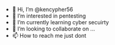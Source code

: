 - 👋 Hi, I’m @kencypher56
- 👀 I’m interested in pentesting
- 🌱 I’m currently learning cyber secuirty
- 💞️ I’m looking to collaborate on ...
- 📫 How to reach me just dont

<!---
kencypher56/kencypher56 is a ✨ special ✨ repository because its `README.md` (this file) appears on your GitHub profile.
You can click the Preview link to take a look at your changes.
--->
